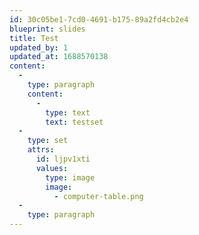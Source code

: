 ```yaml
---
id: 30c05be1-7cd0-4691-b175-89a2fd4cb2e4
blueprint: slides
title: Test
updated_by: 1
updated_at: 1688570138
content:
  -
    type: paragraph
    content:
      -
        type: text
        text: testset
  -
    type: set
    attrs:
      id: ljpv1xti
      values:
        type: image
        image:
          - computer-table.png
  -
    type: paragraph
---
```

